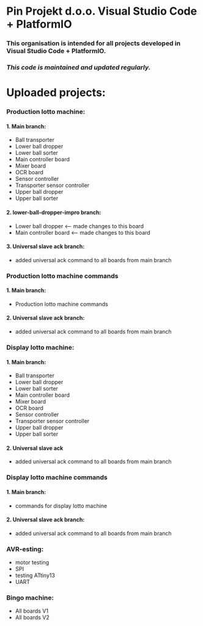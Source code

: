 # Pin Projekt d.o.o. Visual Studio Code + PlatformIO

### This organisation is intended for all projects developed in Visual Studio Code + PlatformIO.

### ***This code is maintained and updated regularly.***

# Uploaded projects:

### Production lotto machine:
#### 1. Main branch:
- Ball transporter
- Lower ball dropper
- Lower ball sorter
- Main controller board
- Mixer board
- OCR board
- Sensor controller
- Transporter sensor controller
- Upper ball dropper
- Upper ball sorter
#### 2. lower-ball-dropper-impro branch:
- Lower ball dropper  <-- made changes to this board
- Main controller board <-- made changes to this board
#### 3. Universal slave ack branch:
- added universal ack command to all boards from main branch

### Production lotto machine commands
#### 1. Main branch:
- Production lotto machine commands
#### 2. Universal slave ack branch:
- added universal ack command to all boards from main branch

### Display lotto machine:
#### 1. Main branch:
- Ball transporter
- Lower ball dropper
- Lower ball sorter
- Main controller board
- Mixer board
- OCR board
- Sensor controller
- Transporter sensor controller
- Upper ball dropper
- Upper ball sorter
#### 2. Universal slave ack
- added universal ack command to all boards from main branch

### Display lotto machine commands
#### 1. Main branch:
- commands for display lotto machine
#### 2. Universal slave ack branch: 
- added universal ack command to all boards from main branch

### AVR-esting:
- motor testing
- SPI
- testing ATtiny13
- UART

### Bingo machine:
- All boards V1
- All boards V2
